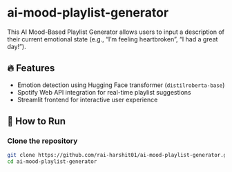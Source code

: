 # ai-mood-playlist-generator
This AI Mood-Based Playlist Generator allows users to input a description of their current emotional state (e.g., “I’m feeling heartbroken”, “I had a great day!”).

## 🔥 Features
- Emotion detection using Hugging Face transformer (`distilroberta-base`)
- Spotify Web API integration for real-time playlist suggestions
- Streamlit frontend for interactive user experience

## 🚀 How to Run

### Clone the repository
```bash
git clone https://github.com/rai-harshit01/ai-mood-playlist-generator.git
cd ai-mood-playlist-generator
